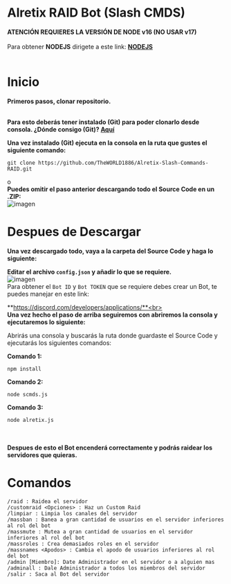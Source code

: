 # Alretix RAID Bot (Slash CMDS)


**ATENCIÓN REQUIERES LA VERSIÓN DE NODE v16 (NO USAR v17)**<br><br>
Para obtener **NODEJS** dirigete a este link: **[NODEJS](https://nodejs.org/es/download/)**<br><br>

# Inicio

**Primeros pasos, clonar repositorio.**<br><br>

**Para esto deberás tener instalado (Git) para poder clonarlo desde consola. ¿Dónde consigo (Git)?
[Aquí](https://git-scm.com/)**

**Una vez instalado (Git) ejecuta en la consola en la ruta que gustes el siguiente comando:**

```
git clone https://github.com/TheWORLD1886/Alretix-Slash-Commands-RAID.git
```
o<br>
**Puedes omitir el paso anterior descargando todo el Source Code en un .ZIP:**<br>
![imagen](https://cdn.discordapp.com/attachments/939943160166121572/953884600764096522/unknown.png)
# Despues de Descargar

**Una vez descargado todo, vaya a la carpeta del Source Code y haga lo siguiente:**<br>

**Editar el archivo `config.json` y añadir lo que se requiere.**<br>
![imagen](https://cdn.discordapp.com/attachments/939943160166121572/953883550623629312/unknown.png)<br>
Para obtener el `Bot ID` y `Bot TOKEN` que se requiere debes crear un Bot, te puedes manejar en este link:

**https://discord.com/developers/applications/**<br><br>
**Una vez hecho el paso de arriba seguiremos con abriremos la consola y ejecutaremos lo siguiente:**
<br>


Abrirás una consola y buscarás la ruta donde guardaste el Source Code y ejecutarás los siguientes comandos:

**Comando 1:**
```
npm install
```
**Comando 2:**
```
node scmds.js
```
**Comando 3:**
```
node alretix.js
```
<br><br>
**Despues de esto el Bot encenderá correctamente y podrás raidear los servidores que quieras.**<br>
# Comandos

`/raid : Raidea el servidor`<br>
`/customraid <Opciones> : Haz un Custom Raid`<br>
`/limpiar : Limpia los canales del servidor`<br>
`/massban : Banea a gran cantidad de usuarios en el servidor inferiores al rol del bot`<br>
`/massmute : Mutea a gran cantidad de usuarios en el servidor inferiores al rol del bot`<br>
`/massroles : Crea demasiados roles en el servidor`<br>
`/massnames <Apodos> : Cambia el apodo de usuarios inferiores al rol del bot`<br>
`/admin [Miembro]: Date Administrador en el servidor o a alguien mas`<br>
`/adminall : Dale Administrador a todos los miembros del servidor`<br>
`/salir : Saca al Bot del servidor`<br>
